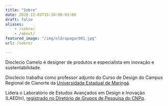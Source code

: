 ```yaml
---
title: "Sobre"
date: 2020-12-03T15:10:06-03:00
draft: false
aliases:
    - /sobre/
    - /about/
featured_image: "/img/old/apagar001.jpg"
url: /sobre/

---
```


Dioclecio Camelo é designer de produtos e especialista em inovação e sustentabilidade.

Dioclecio trabalha como professor adjunto do Curso de Design do Campus Regional de Cianorte da [Universidade Estadual de Maringá](https://www.uem.br). 

Lidera o Laboratório de Estudos Avançados em Design e Inovação (LAEDIn), [registrado no Diretório de Grupos de Pesquisa do CNPq](http://dgp.cnpq.br/dgp/espelhogrupo/1698611807060492).
